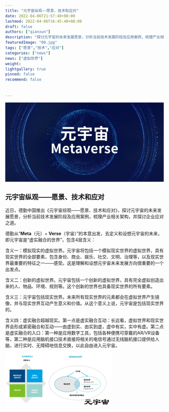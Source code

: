 ```yaml
---
title: "元宇宙纵观——愿景、技术和应对"
date: 2022-04-06T21:57:40+08:00
lastmod: 2022-04-06T16:45:40+08:00
draft: false
authors: ["qianxun"]
description: "探讨元宇宙的未来发展愿景，分析当前技术发展阶段及应用案例，梳理产业相关架构，并探讨企业应对之道。"
featuredImage: "00.jpg"
tags: ["愿景","技术","应对"]
categories: ["news"]
news: ["虚拟世界"]
weight: 
lightgallery: true
pinned: false
recommend: false


---
```


![](00.jpg)



## 元宇宙纵观——愿景、技术和应对



近日，德勤中国推出《元宇宙综观——愿景、技术和应对》，探讨元宇宙的未来发展愿景，分析当前技术发展阶段及应用案例，梳理产业相关架构，并探讨企业应对之道。



德勤从“**Meta**（元）+ **Verse**（宇宙）”的本意出发，去定义和设想元宇宙的未来，即元宇宙是“虚实融合的世界”，包含4层含义：



含义一：模拟现实的虚拟世界。元宇宙将包括一个模拟现实世界的虚拟世界，具有现实世界的全部要素，包含身份、商业、娱乐、社交、文明、治理等，以及现实世界最重要的特征之一——感受。这是理解和设想元宇宙未来发展方向很重要的一个出发点。



含义二：创新的虚拟世界。元宇宙包括一个创新的虚拟世界，具有完全虚拟创造出来的人、物品、环境、规则等。这个创新的世界也具备现实世界的所有要素。



含义三：元宇宙包括现实世界。未来所有现实世界的元素都会在虚拟世界产生镜像，并与现实世界互动产生意义和价值。从这个意义上说，元宇宙是包括现实世界的。



含义四：虚实融合超越现实。第一点是虚实融合互动：长远看，虚拟世界和现实世界会形成紧密融合和互动——由虚到实、由实到虚，虚中有实，实中有虚。第二点是虚实融合的入口：第一种是应用数字工具，包括各种便携可穿戴的AR/VR设备等，第二种是应用脑机接口技术直接将相关的电信号通过无线脑机接口提供给人脑，进行实时、无障碍地信息交换，以此自由进入元宇宙。

![](da9693348a92066e1f99ca6f61795c4.png)